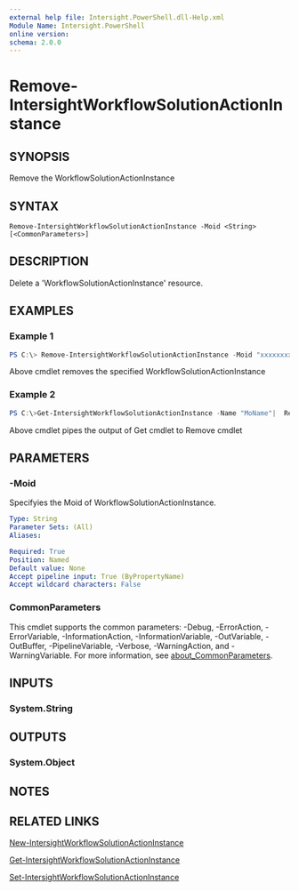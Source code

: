 ```yaml
---
external help file: Intersight.PowerShell.dll-Help.xml
Module Name: Intersight.PowerShell
online version:
schema: 2.0.0
---
```


# Remove-IntersightWorkflowSolutionActionInstance

## SYNOPSIS
Remove the WorkflowSolutionActionInstance

## SYNTAX

```
Remove-IntersightWorkflowSolutionActionInstance -Moid <String> [<CommonParameters>]
```

## DESCRIPTION
Delete a &apos;WorkflowSolutionActionInstance&apos; resource.

## EXAMPLES

### Example 1
```powershell
PS C:\> Remove-IntersightWorkflowSolutionActionInstance -Moid "xxxxxxxxxxxxxxxxxxxxxxxxxxx"
```
Above cmdlet removes the specified WorkflowSolutionActionInstance 

### Example 2
```powershell
PS C:\>Get-IntersightWorkflowSolutionActionInstance -Name "MoName"|  Remove-IntersightWorkflowSolutionActionInstance
```
Above cmdlet pipes the output of Get cmdlet to Remove cmdlet

## PARAMETERS

### -Moid
Specifyies the Moid of WorkflowSolutionActionInstance.

```yaml
Type: String
Parameter Sets: (All)
Aliases:

Required: True
Position: Named
Default value: None
Accept pipeline input: True (ByPropertyName)
Accept wildcard characters: False
```

### CommonParameters
This cmdlet supports the common parameters: -Debug, -ErrorAction, -ErrorVariable, -InformationAction, -InformationVariable, -OutVariable, -OutBuffer, -PipelineVariable, -Verbose, -WarningAction, and -WarningVariable. For more information, see [about_CommonParameters](http://go.microsoft.com/fwlink/?LinkID=113216).

## INPUTS

### System.String

## OUTPUTS

### System.Object
## NOTES

## RELATED LINKS

[New-IntersightWorkflowSolutionActionInstance](./New-IntersightWorkflowSolutionActionInstance.md)

[Get-IntersightWorkflowSolutionActionInstance](./Get-IntersightWorkflowSolutionActionInstance.md)

[Set-IntersightWorkflowSolutionActionInstance](./Set-IntersightWorkflowSolutionActionInstance.md)


